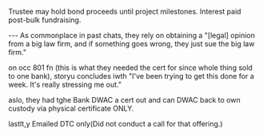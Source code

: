 
Trustee may hold bond proceeds until project milestones.
Interest paid post-bulk fundraising.

--- As commonplace in past chats, they rely on obtaining a "[legal] opinion from a big law firm, and if something goes wrong, they just sue the big law firm."

on occ 801  fn (this is what they  needed  the  cert  for  since whole thing  sold to one bank), storyu concludes iwth "I've been trying to get this done for a week. It's really stressing me out."

aslo,  they  had tghe  Bank DWAC a cert out
and can DWAC back to own custody
via physical certificate ONLY.

lastlt,y Emailed DTC only(Did not conduct a call for that offering.)